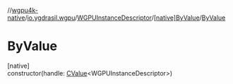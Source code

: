 //[wgpu4k-native](../../../../index.md)/[io.ygdrasil.wgpu](../../index.md)/[WGPUInstanceDescriptor](../index.md)/[[native]ByValue](index.md)/[ByValue](-by-value.md)

# ByValue

[native]\
constructor(handle: [CValue](https://kotlinlang.org/api/core/kotlin-stdlib/kotlinx.cinterop/-c-value/index.html)&lt;WGPUInstanceDescriptor&gt;)